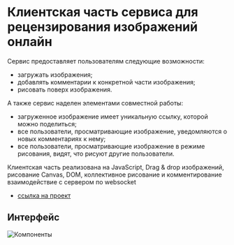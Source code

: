 Клиентская часть сервиса для рецензирования изображений онлайн
===

Сервис предоставляет пользователям следующие возможности:
+ загружать изображения;
+ добавлять комментарии к конкретной части изображения;
+ рисовать поверх изображения.

А также сервис наделен элементами совместной работы:
+ загруженное изображение имеет уникальную ссылку, которой можно поделиться;
+ все пользователи, просматривающие изображение, уведомляются о новых комментариях к нему;
+ все пользователи, просматривающие изображение в режиме рисования, видят, что рисуют другие пользователи.

Клиентская часть реализована на JavaScript, Drag & drop изображений, рисование Canvas, DOM, коллективное рисование и комментирование взаимодействие с сервером по websocket

+ [ссылка на проект](http://begethost7.beget.tech/draw/)

## Интерфейс

![Компоненты](images/components.jpg)







































